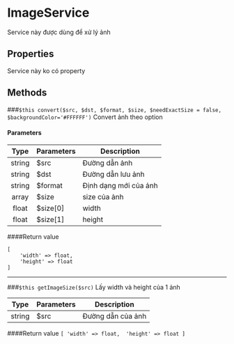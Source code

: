 # ImageService
Service này được dùng để xử lý ảnh

## Properties
Service này ko có property

## Methods
###`$this convert($src, $dst, $format, $size, $needExactSize = false, $backgroundColor='#FFFFFF')`
Convert ảnh theo option
#### Parameters
Type | Parameters | Description
:---: | --- | ------------- 
string | $src | Đường dẫn ảnh
string | $dst | Đường dẫn lưu ảnh 
string | $format | Định dạng mới của ảnh  
array | $size | size của ảnh 
float | $size[0] | width
float | $size[1] | height

####Return value
```
[
    'width' => float, 
    'height' => float
]
```
___

###`$this getImageSize($src)`
Lấy width và height của 1 ảnh

Type | Parameters | Description
:---: | --- | ------------- 
string | $src | Đường dẫn của ảnh  

####Return value
`[
    'width' => float, 
    'height' => float
]`
                       
